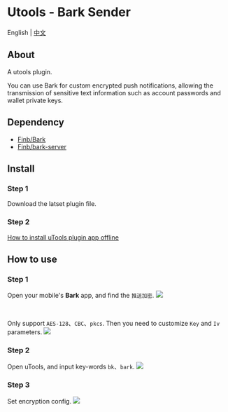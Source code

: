 # Utools - Bark Sender 

English | [中文](./doc/README-zh.md)
## About
A utools plugin.

You can use Bark for custom encrypted push notifications, allowing the transmission of sensitive text information such as account passwords and wallet private keys.

## Dependency
* [Finb/Bark](https://github.com/Finb/Bark)
* [Finb/bark-server](https://github.com/Finb/bark-server)

## Install 
### Step 1
Download the latset plugin file.

### Step 2
[ How to install uTools plugin app offline ](https://www.u.tools/docs/guide/faq.html#%E5%A6%82%E4%BD%95%E7%A6%BB%E7%BA%BF%E5%AE%89%E8%A3%85-utools-%E6%8F%92%E4%BB%B6%E5%BA%94%E7%94%A8)

## How to use
### Step 1 
Open your mobile's **Bark** app, and find the `推送加密`.
![](https://fastly.jsdelivr.net/gh/Diomchen/PiCor/20241111111357.png)

<br>

Only support `AES-128`、`CBC`、`pkcs`. Then you need to  customize `Key` and `Iv` parameters.
![](https://fastly.jsdelivr.net/gh/Diomchen/PiCor/20241111111509.png)

### Step 2 
Open uTools, and input key-words `bk`、`bark`.
![](https://fastly.jsdelivr.net/gh/Diomchen/PiCor/20241111111816.png)


### Step 3
Set encryption config.
![](https://fastly.jsdelivr.net/gh/Diomchen/PiCor/20241111112434.png)


